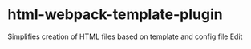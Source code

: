 # html-webpack-template-plugin

Simplifies creation of HTML files based on template and config file Edit

